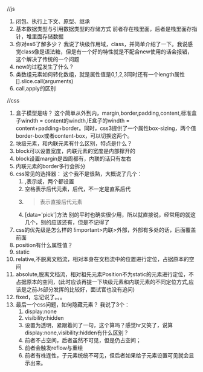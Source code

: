 //js

1. 闭包、执行上下文、原型、继承
2. 基本数据类型与引用数据类型的存储方式
  前者存在栈里面，后者是栈里面存指针，堆里面存储数据
3. 你对es6了解多少？
  我说了块级作用域，class，并简单介绍了一下。我说感觉class像是语法糖，但是有一个好的特性就是不配合new使用的话会报错，这个解决了传统的一个问题
4. new的过程发生了什么？
5. 类数组元素如何转化数组，就是属性值是0,1,2,3同时还有一个length属性
   [].slice.call(arguments)
6. call,apply的区别


//css
1. 盒子模型是啥？
这个简单从外到内，margin,border,padding,content,标准盒子windth = content的windth,IE盒子的windth = content+padding+border。同时，css3提供了一个属性box-sizing，两个值border-box或者content-box，可以切换这两个。
2. 块级元素，和内联元素有什么区别，特点是什么？
  1. block可以设置宽度，内联元素的宽度是内部撑开的
  2. block设置margin是四周都有，内联的话只有左右
  3. 内联元素的border多行会拆分
3. css常见的选择器：
   这个我不是很熟，大概说了几个：
   1. ,表示或，两个都设置
   2. 空格表示后代元素，后代，不一定是直系后代
   3. >表示直接后代元素
   4. [data='pick']方法
   别的平时也确实很少用，所以就直接说，经常用的就这几个，别的应该还有，但是不记得了
4. css的优先级是怎么样的
   !important>内联>外部，外部有多处的话，后面覆盖前面
5. position有什么属性值？
  1. static
  2. relative,不脱离文档流，相对本身在文档流中的位置进行定位，占据原本的空间
  3. absolute,脱离文档流，相对祖先元素Position不为static的元素进行定位，不占据原本的空间，(此时应该再提一下块级元素和内联元素的不同定位方式,应该是之前Js部分发挥的比较好，面试官也没有追问)
  4. fixed，忘记说了。。。
6. 最后一个css问题，如何隐藏元素？
   我说了3个：
   1. display:none
   2. visibility:hidden
   3. 设置为透明，紧跟着问了一句，这个算吗？感觉hr又笑了，说算
  display:none,visibility:hidden有什么区别？
   1. 前者不占空间，后者虽然不可见，但是仍占空间；
   2. 前者会触发reflow与重绘
   3. 前者有株连性，子元素统统不可见，但后者如果给子元素设置可见就会显示出来。
